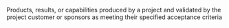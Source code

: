 Products, results, or capabilities produced by a project and validated by the project customer 
or sponsors as meeting their specified acceptance criteria
